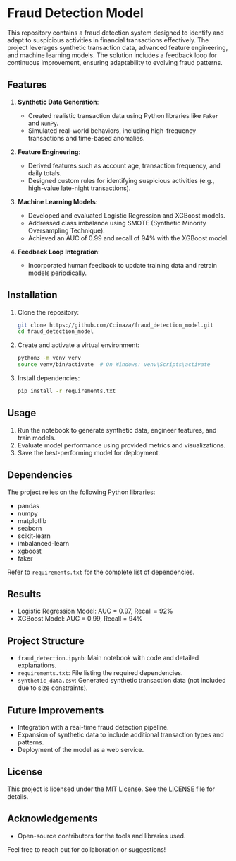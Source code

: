 # Fraud Detection Model

This repository contains a fraud detection system designed to identify and adapt to suspicious activities in financial transactions effectively. The project leverages synthetic transaction data, advanced feature engineering, and machine learning models. The solution includes a feedback loop for continuous improvement, ensuring adaptability to evolving fraud patterns.

## Features

1. **Synthetic Data Generation**:
   - Created realistic transaction data using Python libraries like `Faker` and `NumPy`.
   - Simulated real-world behaviors, including high-frequency transactions and time-based anomalies.

2. **Feature Engineering**:
   - Derived features such as account age, transaction frequency, and daily totals.
   - Designed custom rules for identifying suspicious activities (e.g., high-value late-night transactions).

3. **Machine Learning Models**:
   - Developed and evaluated Logistic Regression and XGBoost models.
   - Addressed class imbalance using SMOTE (Synthetic Minority Oversampling Technique).
   - Achieved an AUC of 0.99 and recall of 94% with the XGBoost model.

4. **Feedback Loop Integration**:
   - Incorporated human feedback to update training data and retrain models periodically.

## Installation

1. Clone the repository:
   ```bash
   git clone https://github.com/Ccinaza/fraud_detection_model.git
   cd fraud_detection_model
   ```

2. Create and activate a virtual environment:
   ```bash
   python3 -m venv venv
   source venv/bin/activate  # On Windows: venv\Scripts\activate
   ```

3. Install dependencies:
   ```bash
   pip install -r requirements.txt
   ```

## Usage

1. Run the notebook to generate synthetic data, engineer features, and train models.
2. Evaluate model performance using provided metrics and visualizations.
3. Save the best-performing model for deployment.

## Dependencies
The project relies on the following Python libraries:
- pandas
- numpy
- matplotlib
- seaborn
- scikit-learn
- imbalanced-learn
- xgboost
- faker

Refer to `requirements.txt` for the complete list of dependencies.

## Results
- Logistic Regression Model: AUC = 0.97, Recall = 92%
- XGBoost Model: AUC = 0.99, Recall = 94%

## Project Structure
- `fraud_detection.ipynb`: Main notebook with code and detailed explanations.
- `requirements.txt`: File listing the required dependencies.
- `synthetic_data.csv`: Generated synthetic transaction data (not included due to size constraints).

## Future Improvements
- Integration with a real-time fraud detection pipeline.
- Expansion of synthetic data to include additional transaction types and patterns.
- Deployment of the model as a web service.

## License
This project is licensed under the MIT License. See the LICENSE file for details.

## Acknowledgements
- Open-source contributors for the tools and libraries used.

Feel free to reach out for collaboration or suggestions!

